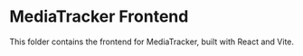 # MediaTracker Frontend

This folder contains the frontend for MediaTracker, built with React and Vite.
